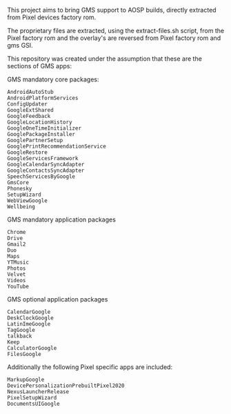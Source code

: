 This project aims to bring GMS support to AOSP builds, directly extracted from Pixel devices factory rom.

The proprietary files are extracted, using the extract-files.sh script, from the Pixel factory rom and the overlay's are reversed from Pixel factory rom and gms GSI.

This repository was created under the assumption that these are the sections of GMS apps:


GMS mandatory core packages:
```
AndroidAutoStub
AndroidPlatformServices
ConfigUpdater
GoogleExtShared
GoogleFeedback
GoogleLocationHistory
GoogleOneTimeInitializer
GooglePackageInstaller
GooglePartnerSetup
GooglePrintRecommendationService
GoogleRestore
GoogleServicesFramework
GoogleCalendarSyncAdapter
GoogleContactsSyncAdapter
SpeechServicesByGoogle
GmsCore
Phonesky
SetupWizard
WebViewGoogle
Wellbeing
```

GMS mandatory application packages
```
Chrome
Drive
Gmail2
Duo
Maps
YTMusic
Photos
Velvet
Videos
YouTube
```

GMS optional application packages
```
CalendarGoogle
DeskClockGoogle
LatinImeGoogle
TagGoogle
talkback
Keep
CalculatorGoogle
FilesGoogle
```

Additionally the following Pixel specific apps are included:
```
MarkupGoogle
DevicePersonalizationPrebuiltPixel2020
NexusLauncherRelease
PixelSetupWizard
DocumentsUIGoogle
```
